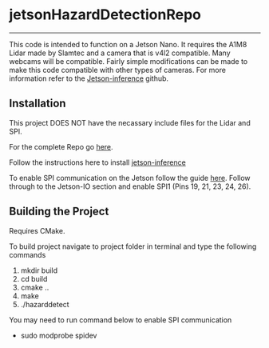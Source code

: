 # jetsonHazardDetectionRepo
***
This code is intended to function on a Jetson Nano. It requires the A1M8 Lidar made by Slamtec and a camera that is v4l2 compatible. Many webcams will be compatible. Fairly simple modifications can be made to make this code compatible with other types of cameras. For more information refer to the [Jetson-inference](https://github.com/dusty-nv/jetson-inference) github. 

## Installation

This project DOES NOT have the necassary include files for the Lidar and SPI.

For the complete Repo go [here](https://github.com/pontred/jetsonHazardDetectionRepo).  

Follow the instructions here to install [jetson-inference](https://github.com/dusty-nv/jetson-inference/blob/master/docs/building-repo-2.md)

To enable SPI communication on the Jetson follow the guide [here](https://jetsonhacks.com/2020/05/04/spi-on-jetson-using-jetson-io/). Follow through to the Jetson-IO section and enable SPI1 (Pins 19, 21, 23, 24, 26).

## Building the Project

Requires CMake. 

To build project navigate to project folder in terminal and type the following commands
1. mkdir build
2. cd build
3. cmake ..
4. make
5. ./hazarddetect

You may need to run command below to enable SPI communication
- sudo modprobe spidev

